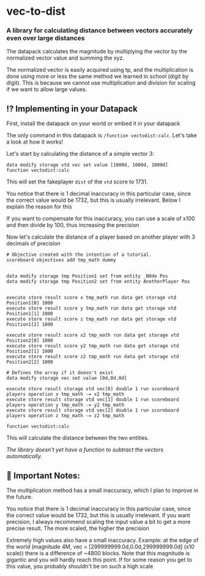 # vec-to-dist

### A library for calculating distance between vectors accurately even over large distances

The datapack calculates the magnitude by multiplying the vector by the normalized vector value and summing the xyz.

The normalized vector is easily acquired using tp, and the multiplication is done using more or less the same method we learned in school (digit by digit). This is because we cannot use multiplication and division for scaling if we want to allow large values.

## ⁉️ Implementing in your Datapack

First, install the datapack on your world or embed it in your datapack

The only command in this datapack is `/function vectodist:calc`. Let's take a look at how it works!

Let's start by calculating the distance of a simple vector 3:

```mcfunction
data modify storage vtd vec set value [1000d, 1000d, 1000d]
function vectodist:calc
```

This will set the fakeplayer `dist` of the `vtd` score to 1731.

You notice that there is 1 decimal inaccuracy in this particular case, since the correct value would be 1732, but this is usually irrelevant. Below I explain the reason for this

If you want to compensate for this inaccuracy, you can use a scale of x100 and then divide by 100, thus increasing the precision

Now let's calculate the distance of a player based on another player with 3 decimals of precision

```mcfunction
# Objective created with the intention of a tutorial.
scoreboard objectives add tmp_math dummy


data modify storage tmp Position1 set from entity _N0de Pos
data modify storage tmp Position2 set from entity AnotherPlayer Pos


execute store result score x tmp_math run data get storage vtd Position1[0] 1000
execute store result score y tmp_math run data get storage vtd Position1[1] 1000
execute store result score z tmp_math run data get storage vtd Position1[2] 1000

execute store result score x2 tmp_math run data get storage vtd Position2[0] 1000
execute store result score y2 tmp_math run data get storage vtd Position2[1] 1000
execute store result score z2 tmp_math run data get storage vtd Position2[2] 1000

# Defines the array if it doesn't exist
data modify storage vec set value [0d,0d,0d]

execute store result storage vtd vec[0] double 1 run scoreboard players operation x tmp_math -= x2 tmp_math
execute store result storage vtd vec[1] double 1 run scoreboard players operation y tmp_math -= y2 tmp_math
execute store result storage vtd vec[2] double 1 run scoreboard players operation z tmp_math -= z2 tmp_math

function vectodist:calc
```

This will calculate the distance between the two entities.

_The library doesn't yet have a function to subtract the vectors automatically._


## 🚨 Important Notes:

The multiplication method has a small inaccuracy, which I plan to improve in the future.

You notice that there is 1 decimal inaccuracy in this particular case, since the correct value would be 1732, but this is usually irrelevant.
If you want precision, I always recommend scaling the input value a bit to get a more precise result. The more scaled, the higher the precision

Extremely high values also have a small inaccuracy. Example: at the edge of the world (magnitude 4M, vec = [299999999.0d,0.0d,299999999.0d] (x10 scale)) there is a difference of ~4800 blocks. Note that this magnitude is gigantic and you will hardly reach this point. If for some reason you get to this value, you probably shouldn't be on such a high scale
